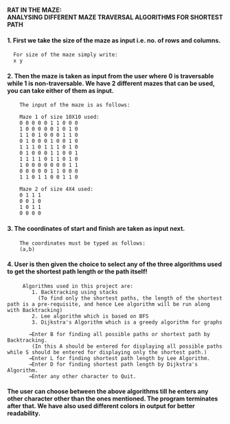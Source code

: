 **RAT IN THE MAZE:<br/>**
**ANALYSING DIFFERENT MAZE TRAVERSAL ALGORITHMS FOR SHORTEST PATH**

#### 1. First we take the size of the maze as input i.e. no. of rows and columns.
      For size of the maze simply write: 
      x y

#### 2. Then the maze is taken as input from the user where 0 is traversable while 1 is non-traversable. We have 2 different mazes that can be used, you can take           either of them as input.
        The input of the maze is as follows:

        Maze 1 of size 10X10 used:
        0 0 0 0 0 1 1 0 0 0
        1 0 0 0 0 0 1 0 1 0
        1 1 0 1 0 0 0 1 1 0
        0 1 0 0 0 1 0 0 1 0
        1 1 1 0 1 1 1 0 1 0
        0 1 0 0 0 1 1 0 0 1
        1 1 1 1 0 1 1 0 1 0
        1 0 0 0 0 0 0 0 1 1
        0 0 0 0 0 1 1 0 0 0
        1 1 0 1 1 0 0 1 1 0

        Maze 2 of size 4X4 used:
        0 1 1 1
        0 0 1 0
        1 0 1 1
        0 0 0 0

#### 3. The coordinates of start and finish are taken as input next.
        The coordinates must be typed as follows:
        (a,b)

#### 4. User is then given the choice to select any of the three algorithms used to get the shortest path length or the path itself!
         Algorithms used in this project are:
            1. Backtracking using stacks 
              (To find only the shortest paths, the length of the shortest path is a pre-requisite, and hence Lee algorithm will be run along with Backtracking)
            2. Lee algorithm which is based on BFS
            3. Dijkstra's Algorithm which is a greedy algorithm for graphs 
            
           →Enter B for finding all possible paths or shortest path by Backtracking.
            (In this A should be entered for displaying all possible paths while S should be entered for displaying only the shortest path.)
           →Enter L for finding shortest path length by Lee Algorithm. 
           →Enter D for finding shortest path length by Dijkstra's Algorithm.
           →Enter any other character to Quit.
           
#### The user can choose between the above algorithms till he enters any other character other than the ones mentioned. The program terminates after that. We have also used different colors in output for better readability. 

